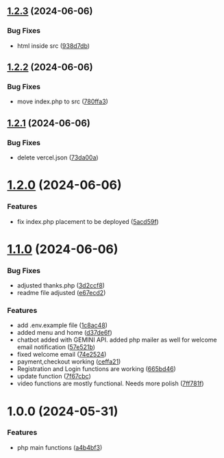 ## [1.2.3](https://github.com/mr-jones123/Video-Store/compare/v1.2.2...v1.2.3) (2024-06-06)


### Bug Fixes

* html inside src ([938d7db](https://github.com/mr-jones123/Video-Store/commit/938d7dbb7b51f8a8e6cb5a9da544753501c79667))

## [1.2.2](https://github.com/mr-jones123/Video-Store/compare/v1.2.1...v1.2.2) (2024-06-06)


### Bug Fixes

* move index.php to src ([780ffa3](https://github.com/mr-jones123/Video-Store/commit/780ffa3a1991fb6b90c1bcbe4f00e7d2061d8b25))

## [1.2.1](https://github.com/mr-jones123/Video-Store/compare/v1.2.0...v1.2.1) (2024-06-06)


### Bug Fixes

* delete vercel.json ([73da00a](https://github.com/mr-jones123/Video-Store/commit/73da00a61ce5c388d0e69334321f574cbb1a3bc9))

# [1.2.0](https://github.com/mr-jones123/Video-Store/compare/v1.1.0...v1.2.0) (2024-06-06)


### Features

* fix index.php placement to be deployed ([5acd59f](https://github.com/mr-jones123/Video-Store/commit/5acd59f37bbe88aff886abc9530ad816a2bf967f))

# [1.1.0](https://github.com/mr-jones123/Video-Store/compare/v1.0.0...v1.1.0) (2024-06-06)


### Bug Fixes

* adjusted thanks.php ([3d2ccf8](https://github.com/mr-jones123/Video-Store/commit/3d2ccf83f194dab776ac7ee2d83f064645cd5198))
* readme file adjusted ([e67ecd2](https://github.com/mr-jones123/Video-Store/commit/e67ecd26b089708c9b500f0cefa2796921f1cf26))


### Features

* add .env.example file ([1c8ac48](https://github.com/mr-jones123/Video-Store/commit/1c8ac481167fe99543f7fe4a60c81ad0b6aa5363))
* added menu and home ([d37de6f](https://github.com/mr-jones123/Video-Store/commit/d37de6f9ec16d4436ae2814506881bbd47afd810))
* chatbot added with GEMINI API. added php mailer as well for welcome email notification ([57e521b](https://github.com/mr-jones123/Video-Store/commit/57e521b1ac941b4feaf0a065f4a0688ed1b064c4))
* fixed welcome email ([74e2524](https://github.com/mr-jones123/Video-Store/commit/74e25243706e7a53cd2357b8f144793ce3b30a3e))
* payment,checkout working ([ceffa21](https://github.com/mr-jones123/Video-Store/commit/ceffa21a76eca15f090695d32e082da2bf1c96f0))
* Registration and Login functions are working ([665bd46](https://github.com/mr-jones123/Video-Store/commit/665bd46f303f91eb9f3b4f84b612bf3904b7423f))
* update function ([7f67cbc](https://github.com/mr-jones123/Video-Store/commit/7f67cbcac887651b9a980606de146ca9b679dc37))
* video functions are mostly functional. Needs more polish ([7ff781f](https://github.com/mr-jones123/Video-Store/commit/7ff781ff00417df03d0728cc804791db21f1d9d8))

# 1.0.0 (2024-05-31)


### Features

* php main functions ([a4b4bf3](https://github.com/mr-jones123/Video-Store/commit/a4b4bf3ed7ff041dc0554188991f9105dce5074a))
